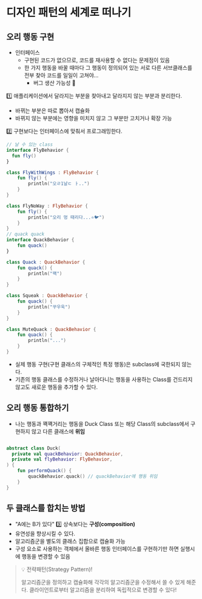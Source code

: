 # 디자인 패턴의 세계로 떠나기
## 오리 행동 구현
* 인터페이스
  * 구현된 코드가 없으므로, 코드를 재사용할 수 없다는 문제점이 있음
  * 한 가지 행동을 바꿀 때마다 그 행동이 정의되어 있는 서로 다른 서브클래스를 전부 찾아 코드를 일일이 고쳐야...
    * 버그 생산 가능성 🚀

1️⃣ 애플리케이션에서 달라지는 부분을 찾아내고 달라지지 않는 부분과 분리한다. 
  * 바뀌는 부분은 따로 뽑아서 캡슐화 
  * 바뀌지 않는 부분에는 영향을 미치지 않고 그 부분만 고치거나 확장 가능

2️⃣ 구현보다는 인터페이스에 맞춰서 프로그래밍한다.
```kotlin
// 날 수 있는 class
interface FlyBehavior {
  fun fly()
}

class FlyWithWings : FlyBehavior {
    fun fly() {
        println("오ㄹ1날ㄷ ㅏ..")
    }
}

class FlyNoWay : FlyBehavior {
    fun fly() {
        println("오리 멍 때리다...⭐️🐦")
    }
}
// quack quack
interface QuackBehavior {
    fun quack()
}

class Quack : QuackBehavior {
    fun quack() {
        println("꽥")
    }
}

class Squeak : QuackBehavior {
    fun quack() {
        println("꾸우욱")
    }
}

class MuteQuack : QuackBehavior {
    fun quack() {
        println("...")
    }
}
```
  * 실제 행동 구현(구현 클래스의 구체적인 특정 행동)은 subclass에 국한되지 않는다.
  * 기존의 행동 클래스를 수정하거나 날아다니는 행동을 사용하는 Class를 건드리지 않고도 새로운 행동을 추가할 수 있다.
## 오리 행동 통합하기
* 나는 행동과 꽥꽥거리는 행동을 Duck Class 또는 해당 Class의 subclass에서 구현하지 않고 다른 클래스에 **위임**
```kotlin

abstract class Duck(
  private val quackBehavior: QuackBehavior,
  private val flyBehavior: FlyBehavior,
) {
    fun performQuack() {
        quackBehavior.quack() // quackBehavior에 행동 위임
    }
}
```
## 두 클래스를 합치는 방법
* "A에는 B가 있다"
3️⃣ 상속보다는 **구성(composition)**
* 유연성을 향상시킬 수 있다.
* 알고리즘군을 별도의 클래스 집합으로 캡슐화 가능
* 구성 요소로 사용하는 객체에서 올바른 행동 인터페이스를 구현하기만 하면 실행시에 행동을 변경할 수 있음
> 💡 전략패턴(Strategy Pattern)! 
> 
> 알고리즘군을 정의하고 캡슐화해 각각의 알고리즘군을 수정해서 쓸 수 있게 해준다.
> 클라이언트로부터 알고리즘을 분리하여 독립적으로 변경할 수 있다!
